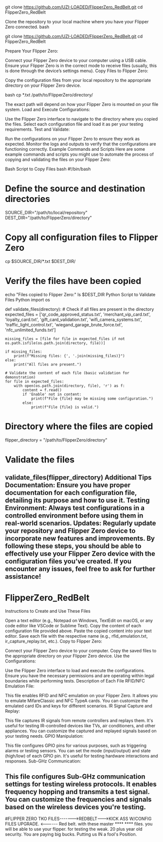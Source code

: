 
git clone https://github.com/UZI-LOADED/FlipperZero_RedBelt.git
cd FlipperZero_RedBelt

Clone the repository to your local machine where you have your Flipper Zero connected.
bash

git clone https://github.com/UZI-LOADED/FlipperZero_RedBelt.git
cd FlipperZero_RedBelt


Prepare Your Flipper Zero:

Connect your Flipper Zero device to your computer using a USB cable.
Ensure your Flipper Zero is in the correct mode to receive files (usually, this is done through the device’s settings menu).
Copy Files to Flipper Zero:

Copy the configuration files from your local repository to the appropriate directory on your Flipper Zero device.

bash
cp *.txt /path/to/FlipperZero/directory/

The exact path will depend on how your Flipper Zero is mounted on your file system.
Load and Execute Configurations:

Use the Flipper Zero interface to navigate to the directory where you copied the files.
Select each configuration file and load it as per your testing requirements.
Test and Validate:

Run the configurations on your Flipper Zero to ensure they work as expected.
Monitor the logs and outputs to verify that the configurations are functioning correctly.
Example Commands and Scripts
Here are some example commands and scripts you might use to automate the process of copying and validating the files on your Flipper Zero:

Bash Script to Copy Files
bash
#!/bin/bash

# Define the source and destination directories
SOURCE_DIR="/path/to/local/repository"
DEST_DIR="/path/to/FlipperZero/directory"

# Copy all configuration files to Flipper Zero
cp $SOURCE_DIR/*.txt $DEST_DIR/

# Verify the files have been copied
echo "Files copied to Flipper Zero:"
ls $DEST_DIR
Python Script to Validate Files
Python
import os

def validate_files(directory):
    # Check if all files are present in the directory
    expected_files = ['qr_code_approved_status.txt', 'merchant_vip_card.txt', 'loyalty_card.txt', 
                      'gift_card_validation.txt', 'wifi_camera_systems.txt', 'traffic_light_control.txt', 
                      'wiegand_garage_brute_force.txt', 'nfc_unlimited_funds.txt']
    
    missing_files = [file for file in expected_files if not os.path.isfile(os.path.join(directory, file))]
    
    if missing_files:
        print(f"Missing files: {', '.join(missing_files)}")
    else:
        print("All files are present.")
        
    # Validate the content of each file (basic validation for demonstration)
    for file in expected_files:
        with open(os.path.join(directory, file), 'r') as f:
            content = f.read()
            if 'Enable' not in content:
                print(f"File {file} may be missing some configuration.")
            else:
                print(f"File {file} is valid.")

# Directory where the files are copied
flipper_directory = "/path/to/FlipperZero/directory"

# Validate the files
validate_files(flipper_directory)
Additional Tips
Documentation: Ensure you have proper documentation for each configuration file, detailing its purpose and how to use it.
Testing Environment: Always test configurations in a controlled environment before using them in real-world scenarios.
Updates: Regularly update your repository and Flipper Zero device to incorporate new features and improvements.
By following these steps, you should be able to effectively use your Flipper Zero device with the configuration files you’ve created. If you encounter any issues, feel free to ask for further assistance!
----------------------------------------------------------------------------------------------
# FlipperZero_RedBelt

Instructions to Create and Use These Files

Open a text editor (e.g., Notepad on Windows, TextEdit on macOS, or any code editor like VSCode or Sublime Text).
Copy the content of each configuration file provided above.
Paste the copied content into your text editor.
Save each file with the respective name (e.g., rfid_emulation.txt, ir_capture_replay.txt, etc.).
Copy to Flipper Zero:

Connect your Flipper Zero device to your computer.
Copy the saved files to the appropriate directory on your Flipper Zero device.
Use the Configurations:

Use the Flipper Zero interface to load and execute the configurations.
Ensure you have the necessary permissions and are operating within legal boundaries while performing tests.
Description of Each File
RFID/NFC Emulation File:

This file enables RFID and NFC emulation on your Flipper Zero.
It allows you to emulate MifareClassic and NFC TypeA cards.
You can customize the emulated card IDs and keys for different scenarios.
IR Signal Capture and Replay:

This file captures IR signals from remote controllers and replays them.
It's useful for testing IR-controlled devices like TVs, air conditioners, and other appliances.
You can customize the captured and replayed signals based on your testing needs.
GPIO Manipulation:

This file configures GPIO pins for various purposes, such as triggering alarms or testing sensors.
You can set the mode (input/output) and state (high/low) of each GPIO pin.
It's useful for testing hardware interactions and responses.
Sub-GHz Communication:

This file configures Sub-GHz communication settings for testing wireless protocols.
It enables frequency hopping and transmits a test signal.
You can customize the frequencies and signals based on the wireless devices you're testing.
--------------------------------------------------------------------------------------------
#FLIPPER ZERO TKO FILES------->REDBELT--->KICK ASS W/CONFIG FILES UPGRADE. &lt;------ Red belt. with these master **** **** files. you will be able to use your flipper. for testing the weak. 20 plus year old security. You are paying big bucks. Putting us  IN a fool's Position.
